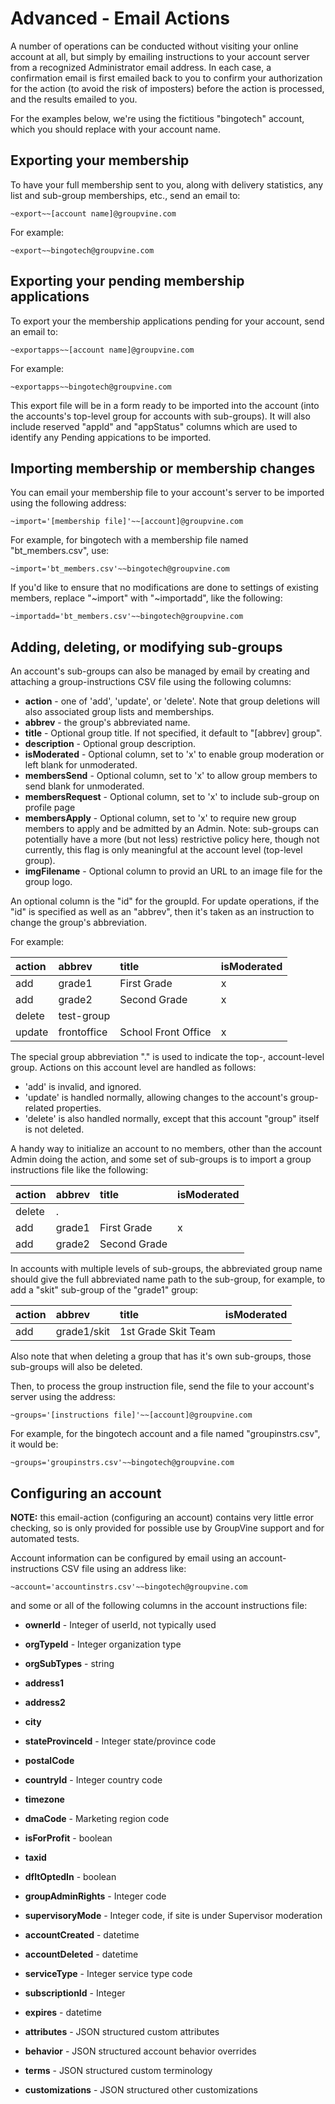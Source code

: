 # Advanced - Email Actions
<span id="gv-email-actions"></span>

A number of operations can be conducted without visiting your online
account at all, but simply by emailing instructions to your account
server from a recognized Administrator email address.  In each case, a
confirmation email is first emailed back to you to confirm your
authorization for the action (to avoid the risk of imposters) before
the action is processed, and the results emailed to you.

For the examples below, we're using the fictitious "bingotech"
account, which you should replace with your account name.

## Exporting your membership
<span id="gv-export-membership-action"></span>

To have your full membership sent to you, along with delivery
statistics, any list and sub-group memberships, etc., send an email
to:

```
~export~~[account name]@groupvine.com
```

For example:

```
~export~~bingotech@groupvine.com
```

## Exporting your pending membership applications
<span id="gv-export-apps-action"></span>

To export your the membership applications pending for your account, 
send an email to:

```
~exportapps~~[account name]@groupvine.com
```

For example:

```
~exportapps~~bingotech@groupvine.com
```

This export file will be in a form ready to be imported into the
account (into the accounts's top-level group for accounts with
sub-groups).  It will also include reserved "appId" and "appStatus"
columns which are used to identify any Pending appications to be
imported.


## Importing membership or membership changes
<span id="gv-importing-membership-action"></span>

You can email your membership file to your account's server to be
imported using the following address:

```
~import='[membership file]'~~[account]@groupvine.com
```

For example, for bingotech with a membership file named "bt_members.csv", use:

```
~import='bt_members.csv'~~bingotech@groupvine.com
```

<span class="adv">

If you'd like to ensure that no modifications are done to settings of existing members, replace
"~import" with "~importadd", like the following:

```
~importadd='bt_members.csv'~~bingotech@groupvine.com
```
</span>


## Adding, deleting, or modifying sub-groups
<span id="gv-modifying-groups-action"></span>

An account's sub-groups can also be managed by email by creating and
attaching a group-instructions CSV file using the following columns:

* **action** - one of 'add', 'update', or 'delete'.  Note that group deletions will 
  also associated group lists and memberships.
* **abbrev** - the group's abbreviated name.
* **title** - Optional group title.  If not specified, it default to
  "[abbrev] group".
* **description** - Optional group description.
* **isModerated** - Optional column, set to 'x' to enable group moderation or left
  blank for unmoderated.
* **membersSend** - Optional column, set to 'x' to allow group members to send
  blank for unmoderated.
* **membersRequest** - Optional column, set to 'x' to include sub-group on profile page
* **membersApply** - Optional column, set to 'x' to require new group members to 
  apply and be admitted by an Admin.  Note: sub-groups can potentially have a
  more (but not less) restrictive policy here, though not currently, this
  flag is only meaningful at the account level (top-level group).
* **imgFilename** - Optional column to provid an URL to an image file
    for the group logo.

<span class="support">

An optional column is the "id" for the groupId.  For update
operations, if the "id" is specified as well as an "abbrev", then it's
taken as an instruction to change the group's abbreviation.

</span>

For example:

| action      | abbrev      | title               | isModerated |
|:------------|:------------|:--------------------|:------------|
| add         | grade1      | First Grade         | x           |
| add         | grade2      | Second Grade        | x           |
| delete      | test-group  |                     |             |
| update      | frontoffice | School Front Office | x           |

<span class="adv" id="emailactions-dot-group">

The special group abbreviation "." is used to indicate the top-,
account-level group.  Actions on this account level are handled as
follows:

* 'add' is invalid, and ignored.
* 'update' is handled normally, allowing changes to the account's group-related properties.
* 'delete' is also handled normally, except that this account "group" itself is not deleted.

</span>

<span class="support">

A handy way to initialize an account to no members, other than the
account Admin doing the action, and some set of sub-groups is to
import a group instructions file like the following:

| action      | abbrev      | title               | isModerated |
|:------------|:------------|:--------------------|:------------|
| delete      | .           |                     |             |
| add         | grade1      | First Grade         | x           |
| add         | grade2      | Second Grade        |             |

</span>

<span class="adv">

In accounts with multiple levels of sub-groups, the abbreviated group
name should give the full abbreviated name path to the sub-group,
for example, to add a "skit" sub-group of the "grade1" group:

| action      | abbrev      | title               | isModerated |
|:------------|:------------|:--------------------|:------------|
| add         | grade1/skit | 1st Grade Skit Team |             |

Also note that when deleting a group that has it's own sub-groups,
those sub-groups will also be deleted.

</span>


Then, to process the group instruction file, send the file to your
account's server using the address:

```
~groups='[instructions file]'~~[account]@groupvine.com
```

For example, for the bingotech account and a file named
"groupinstrs.csv", it would be:

```
~groups='groupinstrs.csv'~~bingotech@groupvine.com
```

<span class="support">

## Configuring an account
<span id="gv-configuring-acccount-action"></span>

**NOTE:** this email-action (configuring an account) contains very
little error checking, so is only provided for possible use by GroupVine support
and for automated tests.

Account information can be configured by email using an account-instructions
CSV file using an address like:

```
~account='accountinstrs.csv'~~bingotech@groupvine.com
```

and some or all of the following columns in the account instructions file:

* **ownerId** - Integer of userId, not typically used

* **orgTypeId** - Integer organization type
* **orgSubTypes** - string

* **address1** 
* **address2** 
* **city** 
* **stateProvinceId** - Integer state/province code
* **postalCode**
* **countryId** - Integer country code

* **timezone**
* **dmaCode** - Marketing region code

* **isForProfit** - boolean
* **taxid**

* **dfltOptedIn** - boolean
* **groupAdminRights** - Integer code
* **supervisoryMode** - Integer code, if site is under Supervisor moderation

* **accountCreated** - datetime
* **accountDeleted** - datetime

* **serviceType** - Integer service type code
* **subscriptionId** - Integer
* **expires** - datetime

* **attributes** - JSON structured custom attributes
* **behavior** - JSON structured account behavior overrides
* **terms** - JSON structured custom terminology
* **customizations** - JSON structured other customizations

</span>
